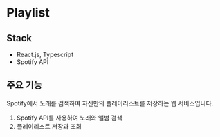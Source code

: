 # Playlist

## Stack
- React.js, Typescript
- Spotify API

## 주요 기능

Spotify에서 노래를 검색하여 자신만의 플레이리스트를 저장하는 웹 서비스입니다.

1. Spotify API를 사용하여 노래와 앨범 검색
2. 플레이리스트 저장과 조회
